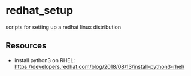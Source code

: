 # redhat_setup
scripts for setting up a redhat linux distribution

## Resources
 - install python3 on RHEL: https://developers.redhat.com/blog/2018/08/13/install-python3-rhel/
 